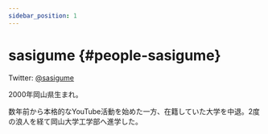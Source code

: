 ```yaml
---
sidebar_position: 1
---
```


# sasigume {#people-sasigume}

Twitter: [@sasigume](https://twitter.com/sasigume "Twitterアカウント")

2000年岡山県生まれ。

数年前から本格的なYouTube活動を始めた一方、在籍していた大学を中退。2度の浪人を経て岡山大学工学部へ進学した。
